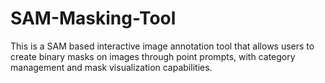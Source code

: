 # SAM-Masking-Tool
This is a SAM based interactive image annotation tool that allows users to create binary masks on images through point prompts, with category management and mask visualization capabilities.
